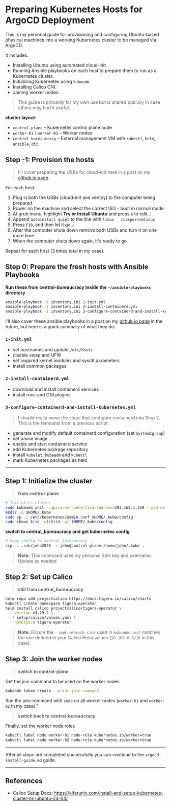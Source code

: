 # Preparing Kubernetes Hosts for ArgoCD Deployment

This is my personal guide for provisioning and configuring Ubuntu-based physical machines into a working Kubernetes cluster to be managed via ArgoCD.

It includes:

- Installing Ubuntu using automated cloud-init.
- Running Ansible playbooks on each host to prepare them to run as a Kubernetes cluster.
- Initializing Kubernetes using `kubeadm`.
- Installing Calico CNI.
- Joining worker nodes.
  
> This guide is primarily for my own use but is shared publicly in case others may find it useful.

**cluster layout:**

- `control-plane` – Kubernetes control plane node
- `worker-01` / `worker-02` – Worker nodes
- `central-bureaucracy` – External management VM with `kubectl`, `helm`, `ansible`, etc.

## Step -1: Provision the hosts

> I'll cover preparing the USBs for cloud-init here in a post on my [github.io page](jwschman.github.io).

For each host:

1. Plug in both the USBs (cloud-init and ventoy) to the computer being prepared
1. Power on the machine and select the correct ISO - boot in normal mode
1. At grub menu, highlight **Try or Install Ubuntu** and press `e` to edit...
1. Append `autoinstall quiet` to the line with `linux   /casper/vmlinuz`
1. Press `F10`, and then let it go...
1. After the computer shuts down remove both USBs and turn it on one more time
1. When the computer shuts down again, it's ready to go

Repeat for each host (3 times total in my case).

## Step 0: Prepare the fresh hosts with Ansible Playbooks

**Run these from central-bureaucracy inside the `~/ansible-playbooks` directory**

```bash
ansible-playbook -i inventory.ini 1-init.yml
ansible-playbook -i inventory.ini 2-install-containerd.yml
ansible-playbook -i inventory.ini 3-configure-containerd-and-install-kubernetes.yml
```

I'll also cover these ansible playbooks in a post on my [github.io page](jwschman.github.io) in the future, but here is a quick summary of what they do:

### `1-init.yml`

- set hostnames and update `/etc/hosts`
- disable swap and UFW
- set required kernel modules and sysctl parameters
- install common packages

### `2-install-containerd.yml`

- download and install containerd services
- install runc and CNI plugins

### `3-configure-containerd-and-install-kubernetes.yml`

> I should really move the steps that configure containerd into Step 2.  This is the remnants from a previous script

- generate and modify default containerd configuration (set `SystemCgroup`)
- set pause image
- enable and start containerd service
- add Kubernetes package repository
- install `kubelet`, `kubeadm` and `kubectl`
- mark Kubernetes packages as held

---

## Step 1: Initialize the cluster

> **from control-plane**

```bash
# Initialize cluster
sudo kubeadm init --apiserver-advertise-address=192.168.1.250 --pod-network-cidr=10.100.0.0/16
mkdir -p $HOME/.kube
sudo cp -i /etc/kubernetes/admin.conf $HOME/.kube/config
sudo chown $(id -u):$(id -g) $HOME/.kube/config
```

**switch to **central_bureaucracy** and get kubernetes config**

```bash
# Copy config to central_bureaucracy
scp -i .ssh/john2025 -r john@control-plane:/home/john/.kube .
```

> **Note:** This command uses my personal SSH key and username.  Update as needed.

## Step 2: Set up Calico

> **still from central_bureaucracy**

```bash
helm repo add projectcalico https://docs.tigera.io/calico/charts
kubectl create namespace tigera-operator
helm install calico projectcalico/tigera-operator \
  --version v3.29.2 \
  -f setup/calico/values.yaml \
  --namespace tigera-operator
```

> **Note:** Ensure the `--pod-network-cidr` used in `kubeadm init` matches the one defined in your Calico Helm values (`10.100.0.0/16` in this case).

## Step 3: Join the worker nodes

> **switch to control-plane**

Get the join command to be used on the worker nodes

```bash
kubeadm token create --print-join-command
```

Run the join command with `sudo` on all worker nodes (`worker-01` and `worker-02` in my case)."

> **switch back to central-bureaucracy**

Finally, set the worker node roles

```bash
kubectl label node worker-01 node-role.kubernetes.io/worker=true
kubectl label node worker-02 node-role.kubernetes.io/worker=true
```

---

After all steps are completed successfully you can continue to the `argocd-install-guide.md` guide.

---

## References

- Calico Setup Docs: <https://kifarunix.com/install-and-setup-kubernetes-cluster-on-ubuntu-24-04/>
